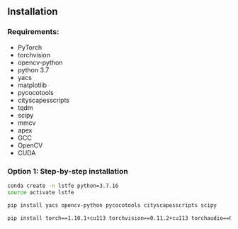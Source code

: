 ## Installation

### Requirements:
- PyTorch 
- torchvision 
- opencv-python
- python 3.7
- yacs
- matplotlib
- pycocotools
- cityscapesscripts
- tqdm
- scipy
- mmcv
- apex
- GCC
- OpenCV
- CUDA


### Option 1: Step-by-step installation

```bash
conda create -n lstfe python=3.7.16
source activate lstfe

pip install yacs opencv-python pycocotools cityscapesscripts scipy

pip install torch==1.10.1+cu113 torchvision==0.11.2+cu113 torchaudio==0.10.1 --extra-index-url https://download.pytorch.org/whl/cu113

